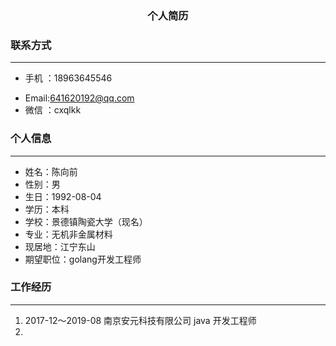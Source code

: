 ### <center>个人简历</center>

### 联系方式

---

* 手机 ：18963645546

+ Email:641620192@qq.com
+ 微信 ：cxqlkk

### 个人信息

---

+ 姓名：陈向前
+ 性别：男
+ 生日：1992-08-04
+ 学历：本科
+ 学校：景德镇陶瓷大学（现名）
+ 专业：无机非金属材料
+ 现居地：江宁东山
+ 期望职位：golang开发工程师

### 工作经历

---

1. 2017-12～2019-08 	     南京安元科技有限公司	       	java 开发工程师
2. 







